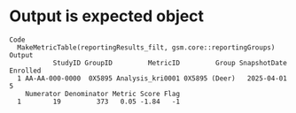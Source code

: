 # Output is expected object

    Code
      MakeMetricTable(reportingResults_filt, gsm.core::reportingGroups)
    Output
               StudyID GroupID         MetricID         Group SnapshotDate Enrolled
      1 AA-AA-000-0000  0X5895 Analysis_kri0001 0X5895 (Deer)   2025-04-01        5
        Numerator Denominator Metric Score Flag
      1        19         373   0.05 -1.84   -1

